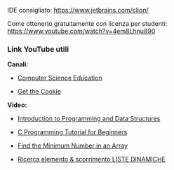 
IDE consigliato: https://www.jetbrains.com/clion/

Come ottenerlo gratuitamente con licenza per studenti: https://www.youtube.com/watch?v=4em8Lhnu890

### Link YouTube utili

**Canali:**

- [Computer Science Education](https://www.youtube.com/channel/UCnT64rt_2-D03lNQ9mHwXtw)

- [Get the Cookie](https://www.youtube.com/c/GettheCookie)

**Video:**

- [Introduction to Programming and Data Structures](https://www.youtube.com/watch?v=4OGMB4Fhh50&list=PLBlnK6fEyqRhX6r2uhhlubuF5QextdCSM)

- [C Programming Tutorial for Beginners](https://www.youtube.com/watch?v=KJgsSFOSQv0)

- [Find the Minimum Number in an Array](https://www.youtube.com/watch?v=sepK5w4Uep0&list=PLA1FTfKBAEX6dPcQitk_7uL3OwDdjMn90)

- [Ricerca elemento & scorrimento LISTE DINAMICHE](https://www.youtube.com/watch?v=U-s0qnVUJ_M&list=PLivquTEU9JIit837BL3j2HdmmTwB0wSLn)

